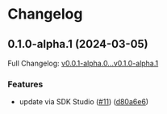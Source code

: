 # Changelog

## 0.1.0-alpha.1 (2024-03-05)

Full Changelog: [v0.0.1-alpha.0...v0.1.0-alpha.1](https://github.com/hdemirev/hari-public-repo/compare/v0.0.1-alpha.0...v0.1.0-alpha.1)

### Features

* update via SDK Studio ([#11](https://github.com/hdemirev/hari-public-repo/issues/11)) ([d80a6e6](https://github.com/hdemirev/hari-public-repo/commit/d80a6e67d1472c20d6ab702dd8e37188224b29bc))
